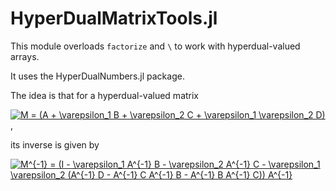 # HyperDualMatrixTools.jl

This module overloads `factorize` and `\` to work with hyperdual-valued arrays.

It uses the HyperDualNumbers.jl package.

The idea is that for a hyperdual-valued matrix

<a href="https://www.codecogs.com/eqnedit.php?latex=M&space;=&space;(A&space;&plus;&space;\varepsilon_1&space;B&space;&plus;&space;\varepsilon_2&space;C&space;&plus;&space;\varepsilon_1&space;\varepsilon_2&space;D)" target="_blank"><img src="https://latex.codecogs.com/gif.latex?M&space;=&space;(A&space;&plus;&space;\varepsilon_1&space;B&space;&plus;&space;\varepsilon_2&space;C&space;&plus;&space;\varepsilon_1&space;\varepsilon_2&space;D)" title="M = (A + \varepsilon_1 B + \varepsilon_2 C + \varepsilon_1 \varepsilon_2 D)" /></a>,

its inverse is given by

<a href="https://www.codecogs.com/eqnedit.php?latex=M^{-1}&space;=&space;(I&space;-&space;\varepsilon_1&space;A^{-1}&space;B&space;-&space;\varepsilon_2&space;A^{-1}&space;C&space;-&space;\varepsilon_1&space;\varepsilon_2&space;(A^{-1}&space;D&space;-&space;A^{-1}&space;C&space;A^{-1}&space;B&space;-&space;A^{-1}&space;B&space;A^{-1}&space;C))&space;A^{-1}" target="_blank"><img src="https://latex.codecogs.com/gif.latex?M^{-1}&space;=&space;(I&space;-&space;\varepsilon_1&space;A^{-1}&space;B&space;-&space;\varepsilon_2&space;A^{-1}&space;C&space;-&space;\varepsilon_1&space;\varepsilon_2&space;(A^{-1}&space;D&space;-&space;A^{-1}&space;C&space;A^{-1}&space;B&space;-&space;A^{-1}&space;B&space;A^{-1}&space;C))&space;A^{-1}" title="M^{-1} = (I - \varepsilon_1 A^{-1} B - \varepsilon_2 A^{-1} C - \varepsilon_1 \varepsilon_2 (A^{-1} D - A^{-1} C A^{-1} B - A^{-1} B A^{-1} C)) A^{-1}" /></a>



